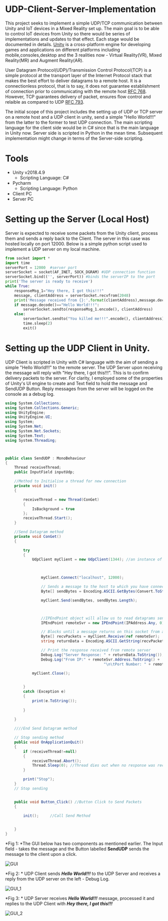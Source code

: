 # UDP-Client-Server-Implementation

This project seeks to implement a simple UDP/TCP communication between Unity and IoT devices in a Mixed Reality set up. The main goal is to be able to control IoT devices from Unity so there would be series of implementations and updates to that effect. Each stage would be documented in details.
[Unity](https://en.wikipedia.org/wiki/Unity_(game_engine)) is a cross-platform engine for developing games and applications on different platforms including mobile,consoles,desktop and the 3 realities now - Virtual Reality(VR), Mixed Reality(MR) and Augment Reality(AR).

User Datagram Protocol(UDP)/Transmission Control Protocol(TCP) is a simple protocol at the transport layer of the Internet Protocol stack that makes the best effort to deliver datagrams to a remote host. It is a connectionless protocol, that is to say, it does not guarantee establishment of connection prior to communicating with the remote host [RFC 768](https://tools.ietf.org/html/rfc768). However, TCP guarantees delivery of packet, ensures flow control and relaible as compared to UDP [RFC 793](https://tools.ietf.org/html/rfc793#section-2.1).

The initial scope of this project includes the setting up of UDP or TCP server on a remote host and a UDP client in unity, send a simple "Hello World!!!" from the latter to the former to test UDP connection. The main scripting language for the client side would be in C# since that is the main language in Unity now. Server side is scripted in Python in the mean time. Subsequent implementation might change in terms of the Server-side scripting.
 
# Tools
* Unity v2018.4.9
    - Scripting Language: C#
* Pycharm 
    - Scripting Language: Python
* Client PC
* Server PC

# Setting up the Server (Local Host)
Server is expected to receive some packets from the Unity client, process them and sends a reply back to the Client. The server in this case was hosted locally on port 12000. 
Below is a simple python script used to implement a UDP server on my local machine.

```python
from socket import *
import time
serverPort = 12000  #server port
serverSocket = socket(AF_INET, SOCK_DGRAM) #UDP connection function
serverSocket.bind(('', serverPort)) #binds the serverIP to the port
print('The server is ready to receive')
while True:
    responseMsg_1="Hey there, I got this!!!"
    message, clientAddress = serverSocket.recvfrom(2048)
    print('Message received from {}:'.format(clientAddress),message.decode())
    if message.decode()=="Hello World!!!":
        serverSocket.sendto(responseMsg_1.encode(), clientAddress)
    else:
        serverSocket.sendto("You killed me!!!".encode(), clientAddress)
        time.sleep(2)
        exit()
```
# Setting up the UDP Client in Unity.
UDP Client is scripted in Unity with C# language with the aim of sending a simple "Hello World!!!" to the remote server. The UDP Server upon receiving the message will reply with "Hey there, I got this!!!". This is to confirm delivery packets to the server. For clarity, I employed some of the properties of Unity's UI engine to create and Text field to hold the message and SendUDP Button.
Reply messages from the server will be logged on the console as a debug log.

```C#
using System.Collections;
using System.Collections.Generic;
using UnityEngine;
using UnityEngine.UI;
using System;
using System.Net;
using System.Net.Sockets;
using System.Text;
using System.Threading;



public class SendUDP : MonoBehaviour
{
    Thread receiveThread;
    public InputField inputUdp;

    //Method to Initialise a thread for new connection
    private void init()
    {

        receiveThread = new Thread(ConGet)
        {
            IsBackground = true
        };
        receiveThread.Start();
    }

    //Send Datagram method
    private void ConGet()
    {

        try
        {
            UdpClient myClient = new UdpClient(1344); //an instance of the UdpClient Class myClient with an assigned port

           

                myClient.Connect("localhost", 12000);

                // Sends a message to the host to which you have connected.
                Byte[] sendBytes = Encoding.ASCII.GetBytes(Convert.ToString(inputUdp.text));

                myClient.Send(sendBytes, sendBytes.Length);



                //IPEndPoint object will allow us to read datagrams sent from any source.
                IPEndPoint remoteSvr = new IPEndPoint(IPAddress.Any, 0);

                // Blocks until a message returns on this socket from a remote server.
                Byte[] recvPackets = myClient.Receive(ref remoteSvr);
                string returnData = Encoding.ASCII.GetString(recvPackets);

                // Print the response received from remote server
                Debug.Log("Server Response: " + returnData.ToString());
                Debug.Log("From IP:" + remoteSvr.Address.ToString() +
                                            "\n\tPort Number: " + remoteSvr.Port.ToString());

            myClient.Close();
            

        }
        catch (Exception e)
        {
            print(e.ToString());
          
        }
            
    }

    ////End Send Datagram method

    // Stop sending method
    public void OnApplicationQuit()
    {  
        if (receiveThread!=null)
        {
            receiveThread.Abort();
            Thread.Sleep(0); //Thread dies out when no response was received after sent packet
        }

        print("Stop");
    }
    // Stop sending 


    public void Button_Click() //Button Click to Send Packets
    {

        init();     //Call Send Method
       

    }
}

```
*Fig 1: *The GUI below has two components as mentioned earlier. The Input field - takes the message and the Button labelled **SendUDP** sends the message to the client upon a click.

![GUI](https://github.com/Abdul-Basiet/UDP-Client-Server-Implementation/blob/master/GUI_UDPClient.JPG)

*Fig 2: * UDP Client sends ***Hello World!!!*** to the UDP Server and receives a reply from the UDP server on the left - Debug Log.

![GUI_1](https://github.com/Abdul-Basiet/UDP-Client-Server-Implementation/blob/master/GUI_1.JPG)

*Fig 3: * UDP Server receives ***Hello World!!!*** message, processed it and replies to the UDP Client with ***Hey there, I got this!!!***


![GUI_2](https://github.com/Abdul-Basiet/UDP-Client-Server-Implementation/blob/master/PythonSvr.JPG)






